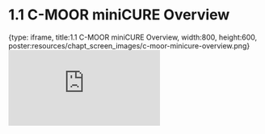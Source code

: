 # 1.1 C-MOOR miniCURE Overview
 
{type: iframe, title:1.1 C-MOOR miniCURE Overview, width:800, height:600, poster:resources/chapt_screen_images/c-moor-minicure-overview.png}
![](http://science.c-moor.org/miniCURE-RNA-seq/c-moor-minicure-overview.html)
 

 
